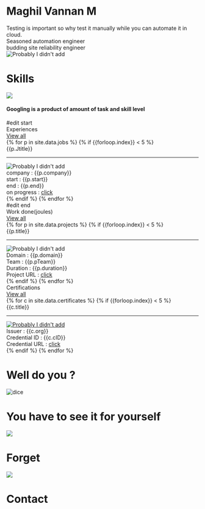 <div class="flex-center">
  <!---<div class="center" style="width:350px;">
    <img class="dp" src="{{site.baseurl}}/images/harold.jpg">
    <div class="quote">
      <div>Developing webpages from scratch is fun</div>
      <div class="author"> ~ Maghil Vannan M</div>
    </div>
  </div> --->
  <div id='container'></div>
    <div class="intro">
      <div class="leftside block-head">
        <h1 class="heading-intro">Maghil Vannan M</h1>
        <div class="para flex-column">
          <div>Testing is important so why test it manually while you can automate it in cloud.</div>
          <div>Seasoned automation engineer</div>
          <div>budding site reliability engineer</div>
        </div>
      </div>
      <div class="dp-parent">
        <img class="dp" src="{{site.baseurl}}/images/semi%20formal.jpg" alt="Probably I didn't add">
      </div>
    </div>
    <div class="grand-parent">
      <h1 class="heading">Skills</h1>
      <div class ="parent-margin">
        <img class ="chart" src="{{site.baseurl}}/images/skillChart.png">
        <div class ="center-hor">
          <h4>Googling is a product of amount of task and skill level</h4>
        </div>
      </div>
    </div>
    <div class="grand-parent"> #edit start
      <div class="flex-changer heading">
        <div class="heading-groups">Experiences</div>
        <div><a href="{{site.baseurl}}/projects" class="btn btn-github">View all</a></div>
      </div>
      <div class="parent">
        {% for p in site.data.jobs %}
          {% if {{forloop.index}} < 5 %}  <!-- for loop starts from 1-->
            <div class="child">
              <div class="title">{{p.Jtitle}}</div>
              <hr class="seperator">
              <div><img class="project-img" src="{{site.baseurl}}/images/jobs/{{p.img}}" alt="Probably I didn't add"></div>
              <div>company : {{p.company}}</div>   
              <div>start : {{p.start}}</div>       
              <div>end : {{p.end}}</div>           
              <div>on progress : <a class="course" href="{{p.pURL}}">click</a></div>
            </div>
          {% endif %}
        {% endfor %}
      </div>
    </div>  #edit end
    <div class="grand-parent">
      <div class="flex-changer heading">
        <div class="heading-groups">Work done(joules)</div>
        <div><a href="{{site.baseurl}}/projects" class="btn btn-github">View all</a></div>
      </div>
      <div class="parent">
        {% for p in site.data.projects %}
          {% if {{forloop.index}} < 5 %}  <!-- for loop starts from 1-->
            <div class="child">
              <div class="title">{{p.title}}</div>
              <hr class="seperator">
              <div><img class="project-img" src="{{site.baseurl}}/images/projects/{{p.pImg}}" alt="Probably I didn't add"></div>
              <div>Domain : {{p.domain}}</div>
              <div>Team : {{p.pTeam}}</div>   
              <div>Duration : {{p.duration}}</div>                 
              <div>Project URL : <a class="course" href="{{p.pURL}}">click</a></div>
            </div>
          {% endif %}
        {% endfor %}
      </div>
    </div>
    <div class="grand-parent">
      <div class="flex-changer heading">
        <div class="heading-groups">Certifications</div>
        <div><a href="{{site.baseurl}}/certificates" class="btn btn-github">View all</a></div>
      </div> 
      <div class="parent">
        {% for c in site.data.certificates %}
          {% if {{forloop.index}} < 5 %}
            <div class="child">
              <div class="title">{{c.title}}</div>
              <hr class="seperator">
              <div>
                <a href="{{site.baseurl}}/images/certificates/{{c.cImg}}" >
                  <img class="certificate-img" src="{{site.baseurl}}/images/certificates/{{c.cImg}}" alt="Probably I didn't add">
                </a>
              </div>
              <div>Issuer : {{c.org}}</div>
              <div>Credential ID : {{c.cID}}</div>
              <div>Credential URL : <a class="course" href="{{c.cURL}}">click</a></div>
            </div>
          {% endif %}
        {% endfor %}
      </div>
    <div>
    <div class="grand-parent">
      <h1 class="heading">Well do you ?</h1>
      <div class="parent-margin">
        <div class="dice-child">
          <img onclick="thoughts()" class ="dice" src="{{site.baseurl}}/images/random1.png" alt="dice">
        </div>
        <div class ="random-post center-hor">
          <div id="idea"></div>
        </div>
      </div>
    </div>
    <div class="grand-parent">
      <h1 class="heading"> You have to see it for yourself </h1>
      <div class="parent-margin">      
        <div class="pill-child">
          <img onclick="forget()" class="pill" src="{{site.baseurl}}/images/blue.png"><h1 class="pill-text">Forget</h1>
        </div>
        <div class="pill-child">
          <img onclick="contact()" class="pill" src="{{site.baseurl}}/images/red.png"><h1 class="pill-text">Contact</h1>
        </div>
      </div>
    </div>
  </div>
</div>
